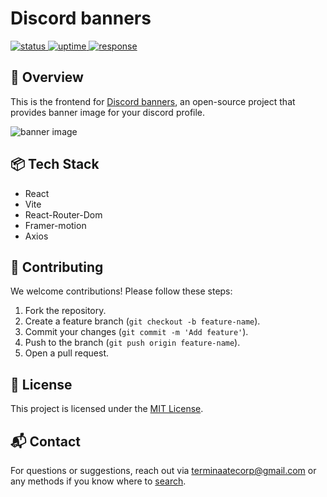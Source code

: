 # Discord banners

<a href="https://status.terminaate.site/status/discord-banners" align="center">
<img src="https://status.terminaate.site/api/badge/4/status" alt="status">
<img src="https://status.terminaate.site/api/badge/4/uptime" alt="uptime">
<img src="https://status.terminaate.site/api/badge/4/response" alt="response">
</a>

## 🚀 Overview

This is the frontend for [Discord banners](https://discord-banners.terminaate.site), an open-source project that
provides banner image for your discord profile.

<img src="https://discord-banners-api.terminaate.site/banner/terminaate?fakeProfile=true&cache=true" alt="banner image" >

## 📦 Tech Stack

- React
- Vite
- React-Router-Dom
- Framer-motion
- Axios

## 🤝 Contributing

We welcome contributions! Please follow these steps:

1. Fork the repository.
2. Create a feature branch (`git checkout -b feature-name`).
3. Commit your changes (`git commit -m 'Add feature'`).
4. Push to the branch (`git push origin feature-name`).
5. Open a pull request.

## 📜 License

This project is licensed under the [MIT License](LICENSE).

## 📬 Contact

For questions or suggestions, reach out via terminaatecorp@gmail.com or any methods if you know where
to [search](https://terminaate.site).

